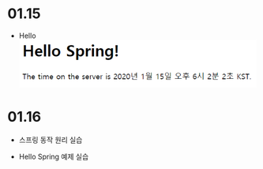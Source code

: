 # 01.15

* Hello<br>
	![Hello Spring](https://github.com/WonSik36/webappcamp_spring/blob/master/images_readme/hello.PNG)
	
# 01.16

* 스프링 동작 원리 실습

* Hello Spring 예제 실습
